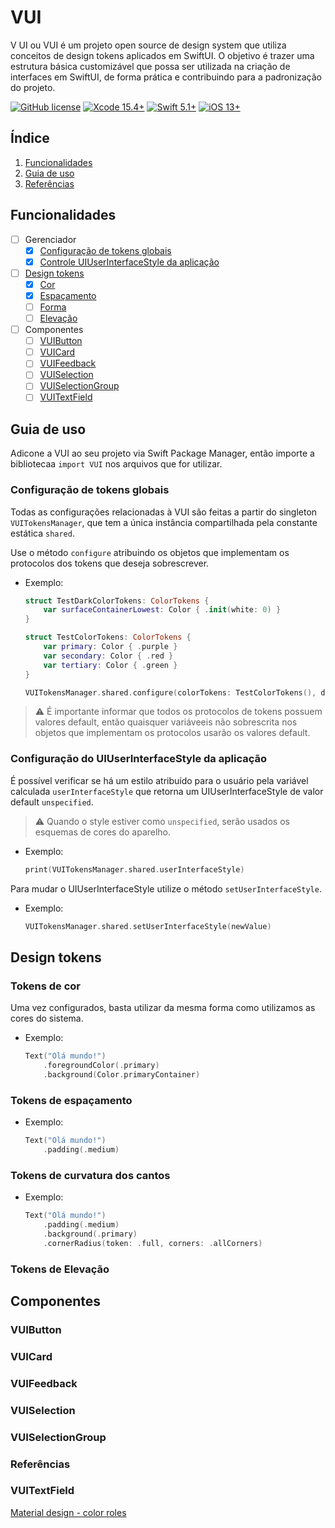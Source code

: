 # VUI

V UI ou VUI é um projeto open source de design system que utiliza conceitos de design tokens aplicados em SwiftUI. O objetivo é trazer uma estrutura básica customizável que possa ser utilizada na criação de interfaces em SwiftUI, de forma prática e contribuindo para a padronização do projeto.

[![GitHub license](https://img.shields.io/github/license/victorpereiradepaula/vui)](https://github.com/victorpereiradepaula/vui/blob/master/LICENSE)
[![Xcode 15.4+](https://img.shields.io/badge/Xcode-15.4%2B-blue.svg)](https://developer.apple.com/documentation/Xcode-Release-Notes/xcode-15_4-release-notes)
[![Swift 5.1+](https://img.shields.io/badge/Swift-5.1%2B-orange.svg)](https://github.com/apple/swift/releases/tag/swift-5.10-RELEASE)
[![iOS 13+](https://img.shields.io/badge/iOS-13%2B-purple)](https://support.apple.com/pt-br/118392)

## Índice

1. [Funcionalidades](#funcionalidades)
1. [Guia de uso](#guia-de-uso)
1. [Referências](#referências)

## Funcionalidades

- [ ] Gerenciador
    - [x] [Configuração de tokens globais](#configuração-de-tokens-globais)
    - [x] [Controle UIUserInterfaceStyle da aplicação](#configuração-do-uiuserinterfacestyle-da-aplicação)
- [ ] [Design tokens](#design-tokens)
    - [x] [Cor](#tokens-de-cor)
    - [x] [Espaçamento](#tokens-de-espaçamento)
    - [ ] [Forma](#tokens-de-forma)
    - [ ] [Elevação](#tokens-de-elevação)
- [ ] Componentes
    - [ ] [VUIButton](#vuibutton)
    - [ ] [VUICard](#vuicard)
    - [ ] [VUIFeedback](#vuifeedback)
    - [ ] [VUISelection](#vuiselection)
    - [ ] [VUISelectionGroup](#vuiselectiongroup)
    - [ ] [VUITextField](#vuitextfield)

## Guia de uso

Adicone a VUI ao seu projeto via Swift Package Manager, então importe a bibliotecaa `import VUI` nos arquivos que for utilizar.

### Configuração de tokens globais

Todas as configurações relacionadas à VUI são feitas a partir do singleton `VUITokensManager`, que tem a única instância compartilhada pela constante estática `shared`.

Use o método `configure` atribuindo os objetos que implementam os protocolos dos tokens que deseja sobrescrever.

- Exemplo:

    ```swift
    struct TestDarkColorTokens: ColorTokens {
        var surfaceContainerLowest: Color { .init(white: 0) }
    }

    struct TestColorTokens: ColorTokens {
        var primary: Color { .purple }
        var secondary: Color { .red }
        var tertiary: Color { .green }
    }

    VUITokensManager.shared.configure(colorTokens: TestColorTokens(), darkColorTokens: TestDarkColorTokens())
    ```

> :warning: É importante informar que todos os protocolos de tokens possuem valores default, então quaisquer variáveeis não sobrescrita nos objetos que implementam os protocolos usarão os valores default.

### Configuração do UIUserInterfaceStyle da aplicação

É possível verificar se há um estilo atribuído para o usuário pela variável calculada `userInterfaceStyle` que retorna um UIUserInterfaceStyle de valor default `unspecified`.

> :warning: Quando o style estiver como `unspecified`, serão usados os esquemas de cores do aparelho.

- Exemplo:

    ```swift
    print(VUITokensManager.shared.userInterfaceStyle)
    ```

Para mudar o UIUserInterfaceStyle utilize o método `setUserInterfaceStyle`.

- Exemplo:

    ```swift
    VUITokensManager.shared.setUserInterfaceStyle(newValue)
    ```

## Design tokens

### Tokens de cor

Uma vez configurados, basta utilizar da mesma forma como utilizamos as cores do sistema.

- Exemplo:
    ```swift
    Text("Olá mundo!")
        .foregroundColor(.primary)
        .background(Color.primaryContainer)
    ```

### Tokens de espaçamento

- Exemplo:
    ```swift
    Text("Olá mundo!")
        .padding(.medium)
    ```

### Tokens de curvatura dos cantos

- Exemplo:
    ```swift
    Text("Olá mundo!")
        .padding(.medium)
        .background(.primary)
        .cornerRadius(token: .full, corners: .allCorners)
    ```

### Tokens de Elevação

## Componentes

### VUIButton

### VUICard

### VUIFeedback

### VUISelection

### VUISelectionGroup

### Referências

### VUITextField

[Material design - color roles](https://m3.material.io/styles/color/roles)
